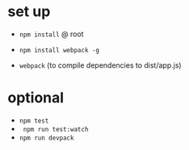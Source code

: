 # set up

  - ```npm install``` @ root


 - ```npm install webpack -g```

-  ```webpack``` (to compile dependencies to dist/app.js)

# optional
  - ```npm test```
  - ``` npm run test:watch```
  - ```npm run devpack```
